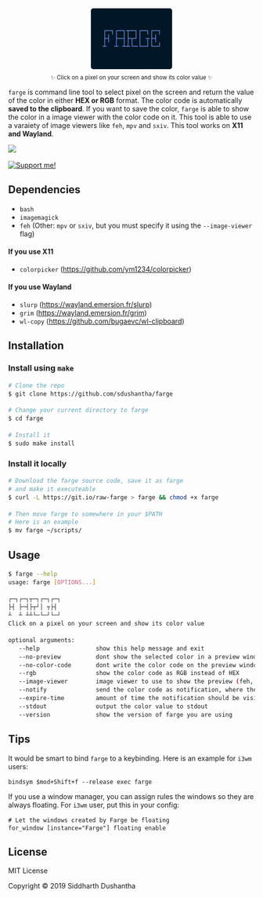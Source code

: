 <p align="center"><img src="extra/farge_logo.png"><br><sub>✨ Click on a pixel on your screen and show its color value ✨</sub></p>

```farge``` is command line tool to select pixel on the screen and return the
value of the color in either **HEX or RGB** format. The color code is
automatically **saved to the clipboard**. If you want to save the color, 
```farge``` is able to show the color in a image viewer with the color code on
it. This tool is able to use a varaiety of image viewers like ```feh```,
```mpv``` and ```sxiv```. This tool works on **X11 and Wayland**.

<p align="left">
<img src="extra/farge.gif">
</a>
</p>

[![Support me!](https://www.buymeacoffee.com/assets/img/custom_images/orange_img.png)](https://www.buymeacoffee.com/XoJfSVI)

## Dependencies
- ```bash```
- ```imagemagick```
- ```feh``` (Other: ```mpv``` or ```sxiv```, but you must specify it using the ```--image-viewer``` flag)
#### If you use X11
- ```colorpicker``` (https://github.com/ym1234/colorpicker)
#### If you use Wayland
- ```slurp``` (https://wayland.emersion.fr/slurp)
- ```grim```  (https://wayland.emersion.fr/grim)
- ```wl-copy```  (https://github.com/bugaevc/wl-clipboard)



## Installation
### Install using ```make```
```bash
# Clone the repo
$ git clone https://github.com/sdushantha/farge

# Change your current directory to farge
$ cd farge

# Install it
$ sudo make install
```

### Install it locally

```bash
# Download the farge source code, save it as farge
# and make it executeable
$ curl -L https://git.io/raw-farge > farge && chmod +x farge

# Then move farge to somewhere in your $PATH
# Here is an example
$ mv farge ~/scripts/
```

## Usage
```bash
$ farge --help
usage: farge [OPTIONS...]
 
┌─┐┌─┐┬─┐┌─┐┌─┐
├┤ ├─┤├┬┘│ ┬├┤ 
┴  ┴ ┴┴└─└─┘└─┘
Click on a pixel on your screen and show its color value

optional arguments:
   --help                show this help message and exit
   --no-preview          dont show the selected color in a preview window
   --no-color-code       dont write the color code on the preview window
   --rgb                 show the color code as RGB instead of HEX
   --image-viewer        image viewer to use to show the preview (feh, mpv, sxiv)
   --notify              send the color code as notification, where the icon is the selected color
   --expire-time         amount of time the notification should be visible, in milliseconds
   --stdout              output the color value to stdout
   --version             show the version of farge you are using
```

## Tips
It would be smart to bind `farge` to a keybinding. Here is an example for `i3wm` users:
```
bindsym $mod+Shift+f --release exec farge
```

If you use a window manager, you can assign rules the windows so they are
always floating. For `i3wm` user, put this in your config:

```
# Let the windows created by Farge be floating
for_window [instance="Farge"] floating enable
```

## License
MIT License

Copyright © 2019 Siddharth Dushantha
